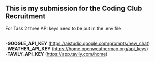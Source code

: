 ## This is my submission for the Coding Club Recruitment

For Task 2 three API keys need to be put in the .env file <br><br>

  -**GOOGLE_API_KEY** (https://aistudio.google.com/prompts/new_chat)<br>
  -**WEATHER_API_KEY** (https://home.openweathermap.org/api_keys)<br>
  -**TAVILY_API_KEY** (https://app.tavily.com/home)
